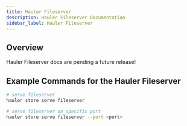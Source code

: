 ```yaml
---
title: Hauler Fileserver
description: Hauler Fileserver Documentation
sidebar_label: Hauler Fileserver
---
```


## Overview

Hauler Fileserver docs are pending a future release!

## Example Commands for the Hauler Fileserver

```bash
# serve fileserver
hauler store serve fileserver

# serve fileserver on specific port
hauler store serve fileserver --port <port>
```
